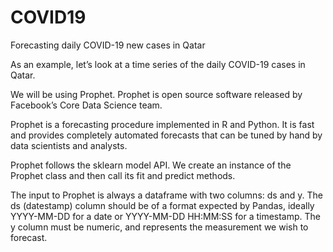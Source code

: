# COVID19
Forecasting daily COVID-19 new cases in Qatar

As an example, let’s look at a time series of the daily COVID-19 cases in Qatar.

We will be using Prophet. Prophet is open source software released by Facebook’s Core Data Science team.

Prophet is a forecasting procedure implemented in R and Python. It is fast and provides completely automated forecasts that can be tuned by hand by data scientists and analysts.

Prophet follows the sklearn model API. We create an instance of the Prophet class and then call its fit and predict methods.

The input to Prophet is always a dataframe with two columns: ds and y. The ds (datestamp) column should be of a format expected by Pandas, ideally YYYY-MM-DD for a date or YYYY-MM-DD HH:MM:SS for a timestamp. The y column must be numeric, and represents the measurement we wish to forecast.

